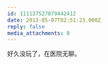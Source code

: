 ```yaml
---
id: 111137527879442412
date: 2013-05-07T02:51:23.000Z
reply: false
media_attachments: 0
---
```


好久没玩了，在医院无聊。

